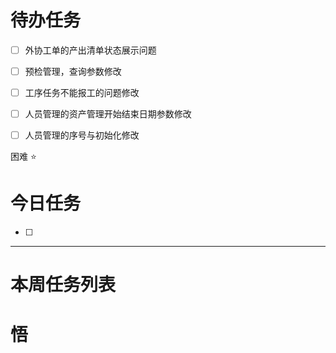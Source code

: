 # 待办任务
- [ ] 外协工单的产出清单状态展示问题
- [ ] 预检管理，查询参数修改
- [ ] 工序任务不能报工的问题修改

- [ ] 人员管理的资产管理开始结束日期参数修改
- [ ] 人员管理的序号与初始化修改



困难
⭐

# 今日任务
- [ ] 




------
# 本周任务列表



# 悟